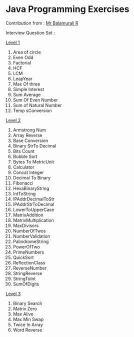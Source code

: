 # Java Programming Exercises

Contribution from : [Mr Balamurali R](https://www.linkedin.com/in/balamurali-r-58710913/)

Interview Question Set :

[Level 1](https://github.com/karthigeyanvellasamy/program_examples/tree/master/src/Level1) 

1. Area of circle
2. Even Odd
3. Factorial
4. HCF
5. LCM
6. LeapYear
7. Max Of three
8. Simple Interest
9. Sum Average
10. Sum Of Even Number
11. Sum of Natural Number
12. Temp sConversion

[Level 2](https://github.com/karthigeyanvellasamy/program_examples/tree/master/src/Level2) 

1.	Armstrong Num
2.	Array Reverse
3.	Base Conversion
4.	Binary StrTo Decimal
5.	Bits Count
6.	Bubble Sort
7.	Bytes To MetricUnit
8.	Calculator
9.	Concat Integer
10.	Decimal To Binary
11.	Fibonacci
12.	HexaBinaryString
13.	IntToString
14.	IPAddrDecimalToStr
15.	IPAddrStrToDecimal
16.	LowerToUpperCase
17.	MatrixAddition
18.	MatrixMultiplication
19.	MaxDivisors
20.	NumberOfTwos
21.	NumberValidation
22.	PalindromeString
23.	PowerOfTwo
24.	PrimeNumbers
25.	QuickSort
26.	ReflectionClass
27.	ReverseNumber
28.	StringReverse
29.	StringToInt
30.	SumOfDigits

[Level 3](https://github.com/karthigeyanvellasamy/program_examples/tree/master/src/Level3) 

1.	Binary Search
2.	Matrix Zero
3.	Max Alive
4.	Max Min Swap
5.	Twice In Array
6.	Word Reverse


